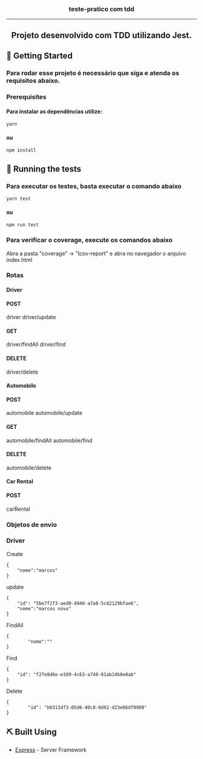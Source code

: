 <h3 align="center">teste-pratico com tdd</h3>

---

<h2 align="center"> Projeto desenvolvido com TDD utilizando Jest.
    <br>
</h2>

## 🏁 Getting Started <a name = "getting_started"></a>

### Para rodar esse projeto é necessário que siga e atenda os requisitos abaixo.

### Prerequisites

#### Para instalar as dependências utilize:

```
yarn
```
#### ou

```
npm install
```

## 🔧 Running the tests <a name = "tests"></a>

### Para executar os testes, basta executar o comando abaixo


```
yarn test
```
#### ou

```
npm run test
```
### Para verificar o coverage, execute os comandos abaixo

Abra a pasta "coverage" -> "lcov-report" e abra no navegador o arquivo index.html

### Rotas

#### Driver

#### POST
driver
driver/update

#### GET
driver/findAll
driver/find

#### DELETE
driver/delete

#### Automobile

#### POST
automobile
automobile/update

#### GET
automobile/findAll
automobile/find

#### DELETE
automobile/delete

#### Car Rental

#### POST
carRental


### Objetos de envio

### Driver

Create
```
{
	"nome":"marcos"
}
```
update
```
{
	"id": "5be7f2f3-aed0-4940-a7a8-5c62129bfae6",
	"nome":"marcos novo"
}
```
FindAll
```
{
		"nome":""
}
```
Find
```
{
	"id": "f27e8d6e-e109-4c63-a740-81ab14b8e0ab"
}
```
Delete
```
{
		"id": "b0313df3-85d6-40c8-8d02-d23e86df0988"
}
```


## ⛏️ Built Using <a name = "built_using"></a>

- [Express](https://expressjs.com/) - Server Framework
